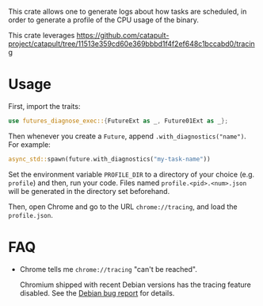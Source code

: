 This crate allows one to generate logs about how tasks are scheduled, in order to generate a
profile of the CPU usage of the binary.

This crate leverages https://github.com/catapult-project/catapult/tree/11513e359cd60e369bbbd1f4f2ef648c1bccabd0/tracing

# Usage

First, import the traits:

```rust
use futures_diagnose_exec::{FutureExt as _, Future01Ext as _};
```

Then whenever you create a `Future`, append `.with_diagnostics("name")`. For example:

```rust
async_std::spawn(future.with_diagnostics("my-task-name"))
```

Set the environment variable `PROFILE_DIR` to a directory of your choice (e.g.
`profile`) and then, run your code. Files named `profile.<pid>.<num>.json` will
be generated in the directory set beforehand.

Then, open Chrome and go to the URL `chrome://tracing`, and load the `profile.json`.

# FAQ

- Chrome tells me `chrome://tracing` "can't be reached".

  Chromium shipped with recent Debian versions has the tracing feature disabled.
  See the [Debian bug
  report](https://bugs.debian.org/cgi-bin/bugreport.cgi?bug=922431) for details.
